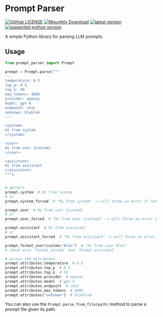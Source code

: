 # Prompt Parser

[![GitHub LICENSE](https://img.shields.io/github/license/nank1ro/prompt-parser)](https://github.com/nank1ro/prompt-parser/blob/main/LICENSE)
[![Mounthly Download](https://img.shields.io/pypi/dm/prompt-parser)](https://pypistats.org/packages/prompt-parser)
[![latest version](https://img.shields.io/pypi/v/prompt-parser.svg?style=flat)](https://pypi.org/project/prompt-parser/)
[![supported python version](https://img.shields.io/pypi/pyversions/prompt-parser)](https://pypi.org/project/prompt-parser)

A simple Python library for parsing LLM prompts.

## Usage

```python
from prompt_parser import Prompt

prompt = Prompt.parse("""
---
temperature: 0.5
top_p: 0.5
top_k: 50
max_tokens: 4096
provider: openai
model: gpt-4
endpoint: chat
unknown: blablah
---

<system>
Hi from system
</system>

<user>
Hi from user {custom}
</user>

<assistant>
Hi from assistant
</assistant>
""")


# getters
prompt.system  # Hi from system
# or
prompt.system_forced  # "Hi from system" -> will throw an error if not present

prompt.user  # Hi from user {custom}
# or
prompt.user_forced  # "Hi from user {custom}" -> will throw an error if not present

prompt.assistant  # Hi from assistant
# or
prompt.assistant_forced  # "Hi from assistant" -> will throw an error if not present

prompt.format_user(custom="Alex")  # "Hi from user Alex"
# check also `format_system` and `format_assistant`

# access the attributes
prompt.attributes.temperature  # 0.5
prompt.attributes.top_p  # 0.5
prompt.attributes.top_k  # 50
prompt.attributes.provider  # openai
prompt.attributes.model  # gpt-4
prompt.attributes.endpoint  # chat
prompt.attributes.max_tokens  # 4096
prompt.attributes["unknown"]  # blahblah
```

You can also use the `Prompt.parse_from_file(path)` method to parse a prompt file given its path.
